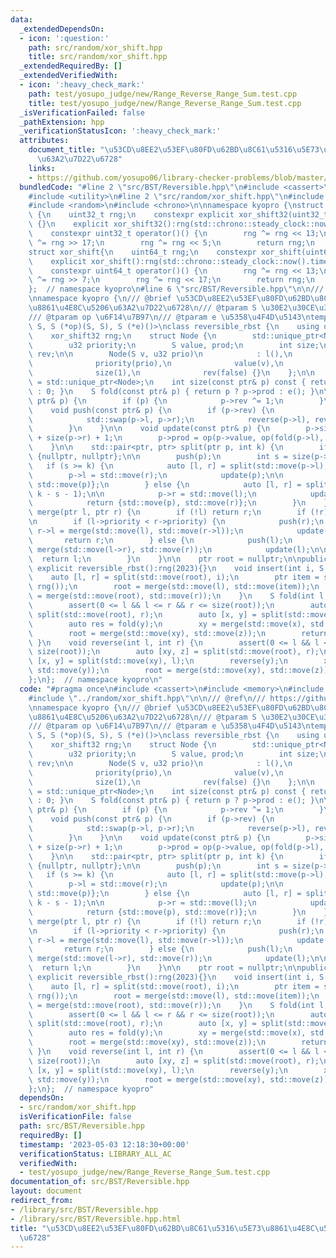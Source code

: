 ```yaml
---
data:
  _extendedDependsOn:
  - icon: ':question:'
    path: src/random/xor_shift.hpp
    title: src/random/xor_shift.hpp
  _extendedRequiredBy: []
  _extendedVerifiedWith:
  - icon: ':heavy_check_mark:'
    path: test/yosupo_judge/new/Range_Reverse_Range_Sum.test.cpp
    title: test/yosupo_judge/new/Range_Reverse_Range_Sum.test.cpp
  _isVerificationFailed: false
  _pathExtension: hpp
  _verificationStatusIcon: ':heavy_check_mark:'
  attributes:
    document_title: "\u53CD\u8EE2\u53EF\u80FD\u62BD\u8C61\u5316\u5E73\u8861\u4E8C\u5206\
      \u63A2\u7D22\u6728"
    links:
    - https://github.com/yosupo06/library-checker-problems/blob/master/datastructure/range_reverse_range_sum/sol/correct.cpp
  bundledCode: "#line 2 \"src/BST/Reversible.hpp\"\n#include <cassert>\n#include <memory>\n\
    #include <utility>\n#line 2 \"src/random/xor_shift.hpp\"\n#include <cstdint>\n\
    #include <random>\n#include <chrono>\n\nnamespace kyopro {\nstruct xor_shift32\
    \ {\n    uint32_t rng;\n    constexpr explicit xor_shift32(uint32_t seed) : rng(seed)\
    \ {}\n    explicit xor_shift32():rng(std::chrono::steady_clock::now().time_since_epoch().count()){}\n\
    \    constexpr uint32_t operator()() {\n        rng ^= rng << 13;\n        rng\
    \ ^= rng >> 17;\n        rng ^= rng << 5;\n        return rng;\n    }\n};\n\n\
    struct xor_shift{\n    uint64_t rng;\n    constexpr xor_shift(uint64_t seed):rng(seed){}\n\
    \    explicit xor_shift():rng(std::chrono::steady_clock::now().time_since_epoch().count()){}\n\
    \    constexpr uint64_t operator()() {\n        rng ^= rng << 13;\n        rng\
    \ ^= rng >> 7;\n        rng ^= rng << 17;\n        return rng;\n    }\n};\n\n\
    };  // namespace kyopro\n#line 6 \"src/BST/Reversible.hpp\"\n\n/// @ref\n/// https://github.com/yosupo06/library-checker-problems/blob/master/datastructure/range_reverse_range_sum/sol/correct.cpp\n\
    \nnamespace kyopro {\n/// @brief \u53CD\u8EE2\u53EF\u80FD\u62BD\u8C61\u5316\u5E73\
    \u8861\u4E8C\u5206\u63A2\u7D22\u6728\n/// @tparam S \u30E2\u30CE\u30A4\u30C9\n\
    /// @tparam op \u6F14\u7B97\n/// @tparam e \u5358\u4F4D\u5143\ntemplate <typename\
    \ S, S (*op)(S, S), S (*e)()>\nclass reversible_rbst {\n    using u32 = uint32_t;\n\
    \    xor_shift32 rng;\n    struct Node {\n        std::unique_ptr<Node> l, r;\n\
    \        u32 priority;\n        S value, prod;\n        int size;\n        bool\
    \ rev;\n\n        Node(S v, u32 prio)\n            : l(),\n              r(),\n\
    \              priority(prio),\n              value(v),\n              prod(v),\n\
    \              size(1),\n              rev(false) {}\n    };\n\n    using ptr\
    \ = std::unique_ptr<Node>;\n    int size(const ptr& p) const { return p ? p->size\
    \ : 0; }\n    S fold(const ptr& p) { return p ? p->prod : e(); }\n\n    void reverse(const\
    \ ptr& p) {\n        if (p) {\n            p->rev ^= 1;\n        }\n    }\n\n\
    \    void push(const ptr& p) {\n        if (p->rev) {\n            p->rev = false;\n\
    \            std::swap(p->l, p->r);\n            reverse(p->l), reverse(p->r);\n\
    \        }\n    }\n\n    void update(const ptr& p) {\n        p->size = size(p->l)\
    \ + size(p->r) + 1;\n        p->prod = op(p->value, op(fold(p->l), fold(p->r)));\n\
    \    }\n\n    std::pair<ptr, ptr> split(ptr p, int k) {\n        if (!p) return\
    \ {nullptr, nullptr};\n\n        push(p);\n        int s = size(p->l);\n     \
    \   if (s >= k) {\n            auto [l, r] = split(std::move(p->l), k);\n    \
    \        p->l = std::move(r);\n            update(p);\n\n            return {std::move(l),\
    \ std::move(p)};\n        } else {\n            auto [l, r] = split(std::move(p->r),\
    \ k - s - 1);\n\n            p->r = std::move(l);\n            update(p);\n\n\
    \            return {std::move(p), std::move(r)};\n        }\n    }\n\n    ptr\
    \ merge(ptr l, ptr r) {\n        if (!l) return r;\n        if (!r) return l;\n\
    \n        if (l->priority < r->priority) {\n            push(r);\n           \
    \ r->l = merge(std::move(l), std::move(r->l));\n            update(r);\n     \
    \       return r;\n        } else {\n            push(l);\n            l->r =\
    \ merge(std::move(l->r), std::move(r));\n            update(l);\n\n          \
    \  return l;\n        }\n    }\n\n    ptr root = nullptr;\n\npublic:\n    constexpr\
    \ explicit reversible_rbst():rng(2023){}\n    void insert(int i, S a) {\n    \
    \    auto [l, r] = split(std::move(root), i);\n        ptr item = std::make_unique<Node>(a,\
    \ rng());\n        root = merge(std::move(l), std::move(item));\n        root\
    \ = merge(std::move(root), std::move(r));\n    }\n    S fold(int l, int r) {\n\
    \        assert(0 <= l && l <= r && r <= size(root));\n        auto [xy, z] =\
    \ split(std::move(root), r);\n        auto [x, y] = split(std::move(xy), l);\n\
    \        auto res = fold(y);\n        xy = merge(std::move(x), std::move(y));\n\
    \        root = merge(std::move(xy), std::move(z));\n        return res;\n   \
    \ }\n    void reverse(int l, int r) {\n        assert(0 <= l && l <= r && r <=\
    \ size(root));\n        auto [xy, z] = split(std::move(root), r);\n        auto\
    \ [x, y] = split(std::move(xy), l);\n        reverse(y);\n        xy = merge(std::move(x),\
    \ std::move(y));\n        root = merge(std::move(xy), std::move(z));\n    }\n\
    };\n};  // namespace kyopro\n"
  code: "#pragma once\n#include <cassert>\n#include <memory>\n#include <utility>\n\
    #include \"../random/xor_shift.hpp\"\n\n/// @ref\n/// https://github.com/yosupo06/library-checker-problems/blob/master/datastructure/range_reverse_range_sum/sol/correct.cpp\n\
    \nnamespace kyopro {\n/// @brief \u53CD\u8EE2\u53EF\u80FD\u62BD\u8C61\u5316\u5E73\
    \u8861\u4E8C\u5206\u63A2\u7D22\u6728\n/// @tparam S \u30E2\u30CE\u30A4\u30C9\n\
    /// @tparam op \u6F14\u7B97\n/// @tparam e \u5358\u4F4D\u5143\ntemplate <typename\
    \ S, S (*op)(S, S), S (*e)()>\nclass reversible_rbst {\n    using u32 = uint32_t;\n\
    \    xor_shift32 rng;\n    struct Node {\n        std::unique_ptr<Node> l, r;\n\
    \        u32 priority;\n        S value, prod;\n        int size;\n        bool\
    \ rev;\n\n        Node(S v, u32 prio)\n            : l(),\n              r(),\n\
    \              priority(prio),\n              value(v),\n              prod(v),\n\
    \              size(1),\n              rev(false) {}\n    };\n\n    using ptr\
    \ = std::unique_ptr<Node>;\n    int size(const ptr& p) const { return p ? p->size\
    \ : 0; }\n    S fold(const ptr& p) { return p ? p->prod : e(); }\n\n    void reverse(const\
    \ ptr& p) {\n        if (p) {\n            p->rev ^= 1;\n        }\n    }\n\n\
    \    void push(const ptr& p) {\n        if (p->rev) {\n            p->rev = false;\n\
    \            std::swap(p->l, p->r);\n            reverse(p->l), reverse(p->r);\n\
    \        }\n    }\n\n    void update(const ptr& p) {\n        p->size = size(p->l)\
    \ + size(p->r) + 1;\n        p->prod = op(p->value, op(fold(p->l), fold(p->r)));\n\
    \    }\n\n    std::pair<ptr, ptr> split(ptr p, int k) {\n        if (!p) return\
    \ {nullptr, nullptr};\n\n        push(p);\n        int s = size(p->l);\n     \
    \   if (s >= k) {\n            auto [l, r] = split(std::move(p->l), k);\n    \
    \        p->l = std::move(r);\n            update(p);\n\n            return {std::move(l),\
    \ std::move(p)};\n        } else {\n            auto [l, r] = split(std::move(p->r),\
    \ k - s - 1);\n\n            p->r = std::move(l);\n            update(p);\n\n\
    \            return {std::move(p), std::move(r)};\n        }\n    }\n\n    ptr\
    \ merge(ptr l, ptr r) {\n        if (!l) return r;\n        if (!r) return l;\n\
    \n        if (l->priority < r->priority) {\n            push(r);\n           \
    \ r->l = merge(std::move(l), std::move(r->l));\n            update(r);\n     \
    \       return r;\n        } else {\n            push(l);\n            l->r =\
    \ merge(std::move(l->r), std::move(r));\n            update(l);\n\n          \
    \  return l;\n        }\n    }\n\n    ptr root = nullptr;\n\npublic:\n    constexpr\
    \ explicit reversible_rbst():rng(2023){}\n    void insert(int i, S a) {\n    \
    \    auto [l, r] = split(std::move(root), i);\n        ptr item = std::make_unique<Node>(a,\
    \ rng());\n        root = merge(std::move(l), std::move(item));\n        root\
    \ = merge(std::move(root), std::move(r));\n    }\n    S fold(int l, int r) {\n\
    \        assert(0 <= l && l <= r && r <= size(root));\n        auto [xy, z] =\
    \ split(std::move(root), r);\n        auto [x, y] = split(std::move(xy), l);\n\
    \        auto res = fold(y);\n        xy = merge(std::move(x), std::move(y));\n\
    \        root = merge(std::move(xy), std::move(z));\n        return res;\n   \
    \ }\n    void reverse(int l, int r) {\n        assert(0 <= l && l <= r && r <=\
    \ size(root));\n        auto [xy, z] = split(std::move(root), r);\n        auto\
    \ [x, y] = split(std::move(xy), l);\n        reverse(y);\n        xy = merge(std::move(x),\
    \ std::move(y));\n        root = merge(std::move(xy), std::move(z));\n    }\n\
    };\n};  // namespace kyopro"
  dependsOn:
  - src/random/xor_shift.hpp
  isVerificationFile: false
  path: src/BST/Reversible.hpp
  requiredBy: []
  timestamp: '2023-05-03 12:18:30+00:00'
  verificationStatus: LIBRARY_ALL_AC
  verifiedWith:
  - test/yosupo_judge/new/Range_Reverse_Range_Sum.test.cpp
documentation_of: src/BST/Reversible.hpp
layout: document
redirect_from:
- /library/src/BST/Reversible.hpp
- /library/src/BST/Reversible.hpp.html
title: "\u53CD\u8EE2\u53EF\u80FD\u62BD\u8C61\u5316\u5E73\u8861\u4E8C\u5206\u63A2\u7D22\
  \u6728"
---
```

